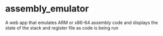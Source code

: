 # assembly_emulator
A web app that emulates ARM or x86-64 assembly code and displays the state of the stack and register file as code is being run
